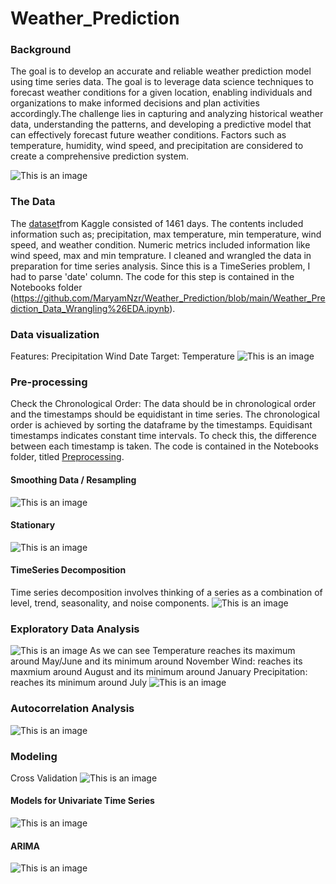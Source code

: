 # Weather_Prediction

### Background
The goal is to develop an accurate and reliable weather prediction model using time series data. The goal is to leverage data science techniques to forecast weather conditions for a given location, enabling individuals and organizations to make informed decisions and plan activities accordingly.The challenge lies in capturing and analyzing historical weather data, understanding the patterns, and developing a predictive model that can effectively forecast future weather conditions. Factors such as temperature, humidity, wind speed, and precipitation are considered to create a comprehensive prediction system.

![This is an image](https://github.com/MaryamNzr/Weather_Prediction/blob/main/Images/Pic1.jpeg)
### The Data
The [dataset](https://www.kaggle.com/datasets/ananthr1/weather-prediction?sort=published)from Kaggle consisted of 1461 days. The contents included information such as; precipitation, max temperature, min temperature, wind speed, and weather condition. Numeric metrics included information like wind speed, max and min temprature. I cleaned and wrangled the data in preparation for time series analysis. Since this is a TimeSeries problem, I had to parse 'date' column. The code for this step is contained in the Notebooks folder (https://github.com/MaryamNzr/Weather_Prediction/blob/main/Weather_Prediction_Data_Wrangling%26EDA.ipynb).
### Data visualization
Features:
Precipitation
Wind
Date
Target:
Temperature
![This is an image](https://github.com/MaryamNzr/Weather_Prediction/blob/main/Images/pic2.png)
### Pre-processing
Check the Chronological Order:
The data should be in chronological order and the timestamps should be equidistant in time series. The chronological order is achieved by sorting the dataframe by the timestamps. Equidisant timestamps indicates constant time intervals. To check this, the difference between each timestamp is taken. The code is contained in the Notebooks folder, titled [Preprocessing](https://github.com/MaryamNzr/Weather_Prediction/blob/main/Weather_Prediction_Data_TimeSeries_EDA.ipynb).
#### Smoothing Data / Resampling
![This is an image](https://github.com/MaryamNzr/Weather_Prediction/blob/main/Images/3.png)
#### Stationary
![This is an image](https://github.com/MaryamNzr/Weather_Prediction/blob/main/Images/4.png)
#### TimeSeries Decomposition
Time series decomposition involves thinking of a series as a combination of level, trend, seasonality, and noise components.
![This is an image](https://github.com/MaryamNzr/Weather_Prediction/blob/main/Images/5.png)
### Exploratory Data Analysis
![This is an image](https://github.com/MaryamNzr/Weather_Prediction/blob/main/Images/6.png)
As we can see Temperature reaches its maximum around May/June and its minimum around November Wind: reaches its maxmium around August and its minimum around January Precipitation: reaches its minimum around July
![This is an image](https://github.com/MaryamNzr/Weather_Prediction/blob/main/Images/7.png)
### Autocorrelation Analysis
![This is an image](https://github.com/MaryamNzr/Weather_Prediction/blob/main/Images/8.png)

### Modeling
Cross Validation
![This is an image](https://github.com/MaryamNzr/Weather_Prediction/blob/main/Images/9.png)
#### Models for Univariate Time Series
![This is an image](https://github.com/MaryamNzr/Weather_Prediction/blob/main/Images/10.png)
#### ARIMA
![This is an image](https://github.com/MaryamNzr/Weather_Prediction/blob/main/Images/11.png)


